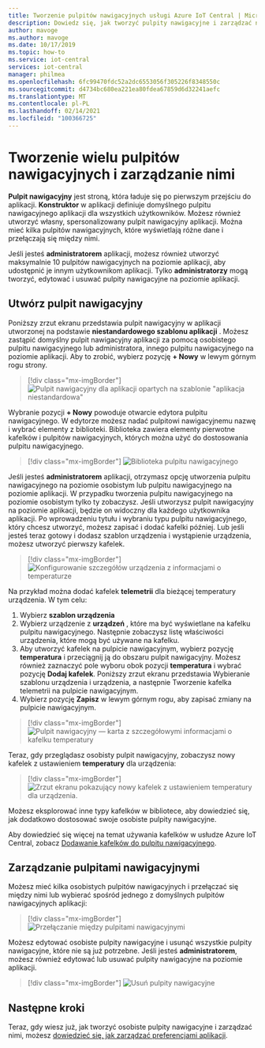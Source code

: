 ```yaml
---
title: Tworzenie pulpitów nawigacyjnych usługi Azure IoT Central | Microsoft Docs
description: Dowiedz się, jak tworzyć pulpity nawigacyjne i zarządzać nimi.
author: mavoge
ms.author: mavoge
ms.date: 10/17/2019
ms.topic: how-to
ms.service: iot-central
services: iot-central
manager: philmea
ms.openlocfilehash: 6fc99470fdc52a2dc6553056f305226f8348550c
ms.sourcegitcommit: d4734bc680ea221ea80fdea67859d6d32241aefc
ms.translationtype: MT
ms.contentlocale: pl-PL
ms.lasthandoff: 02/14/2021
ms.locfileid: "100366725"
---
```

# <a name="create-and-manage-multiple-dashboards"></a>Tworzenie wielu pulpitów nawigacyjnych i zarządzanie nimi

**Pulpit nawigacyjny** jest stroną, która ładuje się po pierwszym przejściu do aplikacji. **Konstruktor** w aplikacji definiuje domyślnego pulpitu nawigacyjnego aplikacji dla wszystkich użytkowników. Możesz również utworzyć własny, spersonalizowany pulpit nawigacyjny aplikacji. Można mieć kilka pulpitów nawigacyjnych, które wyświetlają różne dane i przełączają się między nimi.

Jeśli jesteś **administratorem** aplikacji, możesz również utworzyć maksymalnie 10 pulpitów nawigacyjnych na poziomie aplikacji, aby udostępnić je innym użytkownikom aplikacji. Tylko **administratorzy** mogą tworzyć, edytować i usuwać pulpity nawigacyjne na poziomie aplikacji.  

## <a name="create-dashboard"></a>Utwórz pulpit nawigacyjny

Poniższy zrzut ekranu przedstawia pulpit nawigacyjny w aplikacji utworzonej na podstawie **niestandardowego szablonu aplikacji** . Możesz zastąpić domyślny pulpit nawigacyjny aplikacji za pomocą osobistego pulpitu nawigacyjnego lub administratora, innego pulpitu nawigacyjnego na poziomie aplikacji. Aby to zrobić, wybierz pozycję **+ Nowy** w lewym górnym rogu strony.

> [!div class="mx-imgBorder"]
> ![Pulpit nawigacyjny dla aplikacji opartych na szablonie "aplikacja niestandardowa"](media/howto-create-personal-dashboards/dashboard-custom-app.png)

Wybranie pozycji **+ Nowy** powoduje otwarcie edytora pulpitu nawigacyjnego. W edytorze możesz nadać pulpitowi nawigacyjnemu nazwę i wybrać elementy z biblioteki. Biblioteka zawiera elementy pierwotne kafelków i pulpitów nawigacyjnych, których można użyć do dostosowania pulpitu nawigacyjnego.

> [!div class="mx-imgBorder"]
> ![Biblioteka pulpitu nawigacyjnego](media/howto-create-personal-dashboards/dashboard-library.png)

Jeśli jesteś **administratorem** aplikacji, otrzymasz opcję utworzenia pulpitu nawigacyjnego na poziomie osobistym lub pulpitu nawigacyjnego na poziomie aplikacji. W przypadku tworzenia pulpitu nawigacyjnego na poziomie osobistym tylko ty zobaczysz. Jeśli utworzysz pulpit nawigacyjny na poziomie aplikacji, będzie on widoczny dla każdego użytkownika aplikacji. Po wprowadzeniu tytułu i wybraniu typu pulpitu nawigacyjnego, który chcesz utworzyć, możesz zapisać i dodać kafelki później. Lub jeśli jesteś teraz gotowy i dodasz szablon urządzenia i wystąpienie urządzenia, możesz utworzyć pierwszy kafelek.  

> [!div class="mx-imgBorder"]
> ![Konfigurowanie szczegółów urządzenia z informacjami o temperaturze](media/howto-create-personal-dashboards/device-details.png)

Na przykład można dodać kafelek **telemetrii** dla bieżącej temperatury urządzenia. W tym celu:

1. Wybierz **szablon urządzenia**
1. Wybierz urządzenie z **urządzeń** , które ma być wyświetlane na kafelku pulpitu nawigacyjnego. Następnie zobaczysz listę właściwości urządzenia, które mogą być używane na kafelku.
1. Aby utworzyć kafelek na pulpicie nawigacyjnym, wybierz pozycję **temperatura** i przeciągnij ją do obszaru pulpit nawigacyjny. Możesz również zaznaczyć pole wyboru obok pozycji **temperatura** i wybrać pozycję **Dodaj kafelek**. Poniższy zrzut ekranu przedstawia Wybieranie szablonu urządzenia i urządzenia, a następnie Tworzenie kafelka telemetrii na pulpicie nawigacyjnym.
1. Wybierz pozycję **Zapisz** w lewym górnym rogu, aby zapisać zmiany na pulpicie nawigacyjnym.

> [!div class="mx-imgBorder"]
> ![Pulpit nawigacyjny — karta z szczegółowymi informacjami o kafelku temperatury](media/howto-create-personal-dashboards/temperature-tile-edit.png)

Teraz, gdy przeglądasz osobisty pulpit nawigacyjny, zobaczysz nowy kafelek z ustawieniem **temperatury** dla urządzenia:

> [!div class="mx-imgBorder"]
> ![Zrzut ekranu pokazujący nowy kafelek z ustawieniem temperatury dla urządzenia.](media/howto-create-personal-dashboards/temperature-tile-complete.png)

Możesz eksplorować inne typy kafelków w bibliotece, aby dowiedzieć się, jak dodatkowo dostosować swoje osobiste pulpity nawigacyjne.

Aby dowiedzieć się więcej na temat używania kafelków w usłudze Azure IoT Central, zobacz [Dodawanie kafelków do pulpitu nawigacyjnego](howto-add-tiles-to-your-dashboard.md).

## <a name="manage-dashboards"></a>Zarządzanie pulpitami nawigacyjnymi

Możesz mieć kilka osobistych pulpitów nawigacyjnych i przełączać się między nimi lub wybierać spośród jednego z domyślnych pulpitów nawigacyjnych aplikacji:

> [!div class="mx-imgBorder"]
> ![Przełączanie między pulpitami nawigacyjnymi](media/howto-create-personal-dashboards/switch-dashboards.png)

Możesz edytować osobiste pulpity nawigacyjne i usunąć wszystkie pulpity nawigacyjne, które nie są już potrzebne. Jeśli jesteś **administratorem**, możesz również edytować lub usuwać pulpity nawigacyjne na poziomie aplikacji.

> [!div class="mx-imgBorder"]
> ![Usuń pulpity nawigacyjne](media/howto-create-personal-dashboards/delete-dashboards.png)

## <a name="next-steps"></a>Następne kroki

Teraz, gdy wiesz już, jak tworzyć osobiste pulpity nawigacyjne i zarządzać nimi, możesz [dowiedzieć się, jak zarządzać preferencjami aplikacji](howto-manage-preferences.md).
